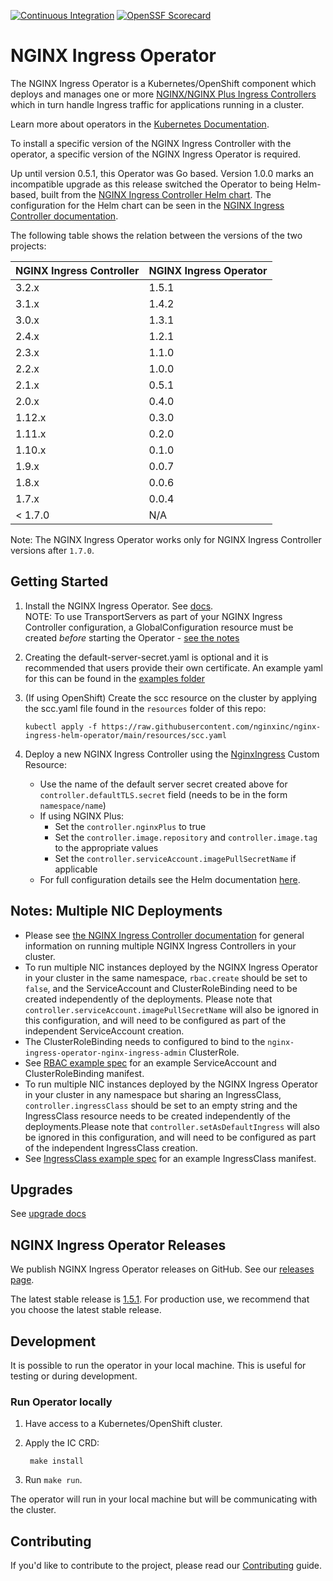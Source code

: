 [![Continuous Integration](https://github.com/nginxinc/nginx-ingress-helm-operator/workflows/Continuous%20Integration/badge.svg)](https://github.com/nginxinc/nginx-ingress-helm-operator/actions) [![OpenSSF Scorecard](https://api.securityscorecards.dev/projects/github.com/nginxinc/nginx-ingress-helm-operator/badge)](https://api.securityscorecards.dev/projects/github.com/nginxinc/nginx-ingress-helm-operator)

# NGINX Ingress Operator

The NGINX Ingress Operator is a Kubernetes/OpenShift component which deploys and manages one or more [NGINX/NGINX Plus Ingress Controllers](https://github.com/nginxinc/kubernetes-ingress) which in turn handle Ingress traffic for applications running in a cluster.

Learn more about operators in the [Kubernetes Documentation](https://kubernetes.io/docs/concepts/extend-kubernetes/operator/).

To install a specific version of the NGINX Ingress Controller with the operator, a specific version of the NGINX Ingress Operator is required.

Up until version 0.5.1, this Operator was Go based. Version 1.0.0 marks an incompatible upgrade as this release switched the Operator to being Helm-based, built from the [NGINX Ingress Controller Helm chart](http://helm.nginx.com/#nginx-ingress-controller). The configuration for the Helm chart can be seen in the [NGINX Ingress Controller documentation](https://docs.nginx.com/nginx-ingress-controller/installation/installation-with-helm/#configuration).

The following table shows the relation between the versions of the two projects:

| NGINX Ingress Controller | NGINX Ingress Operator |
| ------------------------ | ---------------------- |
| 3.2.x                    | 1.5.1                  |
| 3.1.x                    | 1.4.2                  |
| 3.0.x                    | 1.3.1                  |
| 2.4.x                    | 1.2.1                  |
| 2.3.x                    | 1.1.0                  |
| 2.2.x                    | 1.0.0                  |
| 2.1.x                    | 0.5.1                  |
| 2.0.x                    | 0.4.0                  |
| 1.12.x                   | 0.3.0                  |
| 1.11.x                   | 0.2.0                  |
| 1.10.x                   | 0.1.0                  |
| 1.9.x                    | 0.0.7                  |
| 1.8.x                    | 0.0.6                  |
| 1.7.x                    | 0.0.4                  |
| < 1.7.0                  | N/A                    |

Note: The NGINX Ingress Operator works only for NGINX Ingress Controller versions after `1.7.0`.

## Getting Started

1. Install the NGINX Ingress Operator. See [docs](./docs/installation.md).
   <br> NOTE: To use TransportServers as part of your NGINX Ingress Controller configuration, a GlobalConfiguration resource must be created _before_ starting the Operator - [see the notes](./examples/deployment-oss-min/README.md#TransportServers)
2. Creating the default-server-secret.yaml is optional and it is recommended that users provide their own certificate. An example yaml for this can be found in the [examples folder](https://github.com/nginxinc/nginx-ingress-helm-operator/blob/main/examples/default-server-secret.yaml)
3. (If using OpenShift) Create the scc resource on the cluster by applying the scc.yaml file found in the `resources` folder of this repo:

   ```shell
   kubectl apply -f https://raw.githubusercontent.com/nginxinc/nginx-ingress-helm-operator/main/resources/scc.yaml
   ```

4. Deploy a new NGINX Ingress Controller using the [NginxIngress](./config/samples/charts_v1alpha1_nginxingress.yaml) Custom Resource:
   - Use the name of the default server secret created above for `controller.defaultTLS.secret` field (needs to be in the form `namespace/name`)
   - If using NGINX Plus:
     - Set the `controller.nginxPlus` to true
     - Set the `controller.image.repository` and `controller.image.tag` to the appropriate values
     - Set the `controller.serviceAccount.imagePullSecretName` if applicable
   - For full configuration details see the Helm documentation [here](https://docs.nginx.com/nginx-ingress-controller/installation/installation-with-helm/#configuration).

## Notes: Multiple NIC Deployments

- Please see [the NGINX Ingress Controller documentation](https://docs.nginx.com/nginx-ingress-controller/installation/running-multiple-ingress-controllers/) for general information on running multiple NGINX Ingress Controllers in your cluster.
- To run multiple NIC instances deployed by the NGINX Ingress Operator in your cluster in the same namespace, `rbac.create` should be set to `false`, and the ServiceAccount and ClusterRoleBinding need to be created independently of the deployments. Please note that `controller.serviceAccount.imagePullSecretName` will also be ignored in this configuration, and will need to be configured as part of the independent ServiceAccount creation.
- The ClusterRoleBinding needs to configured to bind to the `nginx-ingress-operator-nginx-ingress-admin` ClusterRole.
- See [RBAC example spec](../resources/rbac-example.yaml) for an example ServiceAccount and ClusterRoleBinding manifest.
- To run multiple NIC instances deployed by the NGINX Ingress Operator in your cluster in any namespace but sharing an IngressClass, `controller.ingressClass` should be set to an empty string and the IngressClass resource needs to be created independently of the deployments.Please note that `controller.setAsDefaultIngress` will also be ignored in this configuration, and will need to be configured as part of the independent IngressClass creation.
- See [IngressClass example spec](../resources/ingress-class.yaml) for an example IngressClass manifest.

## Upgrades

See [upgrade docs](./docs/upgrades.md)

## NGINX Ingress Operator Releases

We publish NGINX Ingress Operator releases on GitHub. See our [releases page](https://github.com/nginxinc/nginx-ingress-helm-operator/releases).

The latest stable release is [1.5.1](https://github.com/nginxinc/nginx-ingress-helm-operator/releases/tag/v1.5.1). For production use, we recommend that you choose the latest stable release.

## Development

It is possible to run the operator in your local machine. This is useful for testing or during development.

### Run Operator locally

1. Have access to a Kubernetes/OpenShift cluster.
2. Apply the IC CRD:

   ```shell
    make install
   ```

3. Run `make run`.

The operator will run in your local machine but will be communicating with the cluster.

## Contributing

If you'd like to contribute to the project, please read our [Contributing](./CONTRIBUTING.md) guide.
